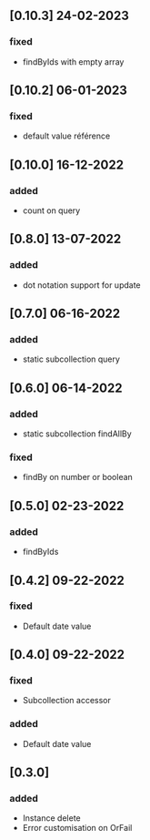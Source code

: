 
## [0.10.3] 24-02-2023
### fixed
- findByIds with empty array

## [0.10.2] 06-01-2023
### fixed
- default value référence

## [0.10.0] 16-12-2022
### added
- count on query

## [0.8.0] 13-07-2022
### added
- dot notation support for update

## [0.7.0] 06-16-2022
### added
- static subcollection query

## [0.6.0] 06-14-2022
### added
- static subcollection findAllBy
### fixed
- findBy on number or boolean

## [0.5.0] 02-23-2022
### added
- findByIds

## [0.4.2] 09-22-2022
### fixed
- Default date value

## [0.4.0] 09-22-2022
### fixed
- Subcollection accessor
### added
- Default date value

## [0.3.0]
### added
- Instance delete
- Error customisation on OrFail